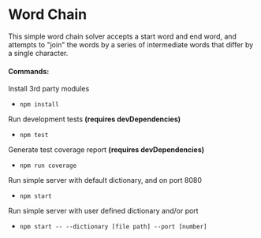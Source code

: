 # Word Chain

This simple word chain solver accepts a start word and end word, and attempts to "join" the words by a series of intermediate words that differ by a single character.

#### Commands:

Install 3rd party modules
 * `npm install`

Run development tests **(requires devDependencies)**
 * `npm test`

Generate test coverage report **(requires devDependencies)**
 * `npm run coverage`

Run simple server with default dictionary, and on port 8080
 * `npm start`

Run simple server with user defined dictionary and/or port
 * `npm start -- --dictionary [file path] --port [number]`
